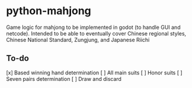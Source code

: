 # python-mahjong
Game logic for mahjong to be implemented in godot (to handle GUI and netcode). Intended to be able to eventually cover Chinese regional styles, Chinese National Standard, Zungjung, and Japanese Riichi

## To-do
[x] Based winning hand determination
[ ] All main suits
[ ] Honor suits
[ ] Seven pairs determination
[ ] Draw and discard


